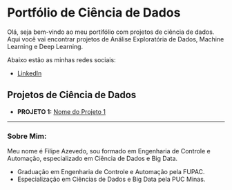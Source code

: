 # Portfólio de Ciência de Dados

Olá, seja bem-vindo ao meu portifólio com projetos de ciência de dados. Aqui você vai encontrar projetos de Análise Exploratória de Dados, Machine Learning e Deep Learning.

Abaixo estão as minhas redes sociais:

* [LinkedIn](https://www.linkedin.com/in/filipeazevedo/)

## Projetos de Ciência de Dados

* **PROJETO 1:** [Nome do Projeto 1](https://github.com/carlosfab/)

---

### Sobre Mim:

Meu nome é Filipe Azevedo, sou formado em Engenharia de Controle e Automação, especializado em Ciência de Dados e Big Data.

* Graduação em Engenharia de Controle e Automação pela FUPAC.
* Especialização em Ciências de Dados e Big Data pela PUC Minas.
